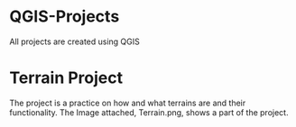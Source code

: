 # QGIS-Projects
All projects are created using QGIS

# Terrain Project
The project is a practice on how and what terrains are and their functionality. The Image attached, Terrain.png, shows a part of the project. 
